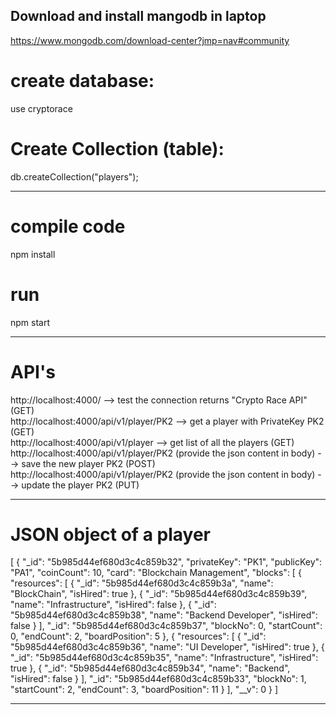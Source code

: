 Download and install mangodb in laptop
---------------------------------------
https://www.mongodb.com/download-center?jmp=nav#community

<h1>create database: </h1>
use cryptorace

<h1>Create Collection (table):</h1>
db.createCollection("players");

----------------
<h1>compile code</h1> 
npm install 

<h1>run</h1> 
npm start 

------------------
<h1>API's</h1> 

http://localhost:4000/                     --> test the connection returns "Crypto Race API" (GET)  <br>
http://localhost:4000/api/v1/player/PK2    --> get a player with PrivateKey PK2    (GET) <br>
http://localhost:4000/api/v1/player        --> get list of all the players  (GET) <br>
http://localhost:4000/api/v1/player/PK2  (provide the json content in body) --> save the new player PK2  (POST) <br>
http://localhost:4000/api/v1/player/PK2  (provide the json content in body) --> update the player PK2   (PUT) <br>


----------------------

<h1>JSON object of a player</h1> 

[
    {
        "_id": "5b985d44ef680d3c4c859b32",
        "privateKey": "PK1",
        "publicKey": "PA1",
        "coinCount": 10,
        "card": "Blockchain Management",
        "blocks": [
            {
                "resources": [
                    {
                        "_id": "5b985d44ef680d3c4c859b3a",
                        "name": "BlockChain",
                        "isHired": true
                    },
                    {
                        "_id": "5b985d44ef680d3c4c859b39",
                        "name": "Infrastructure",
                        "isHired": false
                    },
                    {
                        "_id": "5b985d44ef680d3c4c859b38",
                        "name": "Backend Developer",
                        "isHired": false
                    }
                ],
                "_id": "5b985d44ef680d3c4c859b37",
                "blockNo": 0,
                "startCount": 0,
                "endCount": 2,
                "boardPosition": 5
            },
            {
                "resources": [
                    {
                        "_id": "5b985d44ef680d3c4c859b36",
                        "name": "UI Developer",
                        "isHired": true
                    },
                    {
                        "_id": "5b985d44ef680d3c4c859b35",
                        "name": "Infrastructure",
                        "isHired": true
                    },
                    {
                        "_id": "5b985d44ef680d3c4c859b34",
                        "name": "Backend",
                        "isHired": false
                    }
                ],
                "_id": "5b985d44ef680d3c4c859b33",
                "blockNo": 1,
                "startCount": 2,
                "endCount": 3,
                "boardPosition": 11
            }
        ],
        "__v": 0
    }
]

-----
